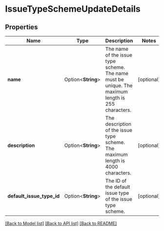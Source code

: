 # IssueTypeSchemeUpdateDetails

## Properties

Name | Type | Description | Notes
------------ | ------------- | ------------- | -------------
**name** | Option<**String**> | The name of the issue type scheme. The name must be unique. The maximum length is 255 characters. | [optional]
**description** | Option<**String**> | The description of the issue type scheme. The maximum length is 4000 characters. | [optional]
**default_issue_type_id** | Option<**String**> | The ID of the default issue type of the issue type scheme. | [optional]

[[Back to Model list]](../README.md#documentation-for-models) [[Back to API list]](../README.md#documentation-for-api-endpoints) [[Back to README]](../README.md)


